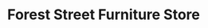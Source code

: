 ---
title: "Forest Street Furniture Store"
url: /stoughton/forest-street-furniture-store/
shop: Möbel
---